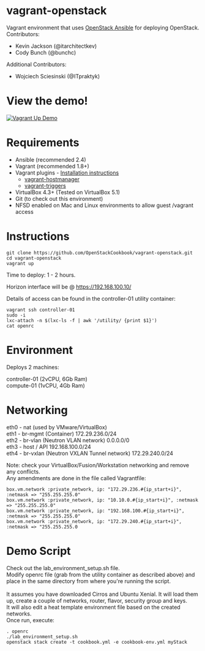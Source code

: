 # vagrant-openstack
Vagrant environment that uses [OpenStack Ansible](https://github.com/openstack/openstack-ansible) for deploying OpenStack.<br>
Contributors:
- Kevin Jackson (@itarchitectkev)
- Cody Bunch (@bunchc)

Additional Contributors:
- Wojciech Sciesinski (@ITpraktyk)

# View the demo!
[![Vagrant Up Demo](https://asciinema.org/a/sPAcxfGUSAYsDJy9LTXGZoLR1.png)](https://asciinema.org/a/sPAcxfGUSAYsDJy9LTXGZoLR1)

# Requirements
- Ansible (recommended 2.4)
- Vagrant (recommended 1.8+)
- Vagrant plugins - [Installation instructions](https://www.vagrantup.com/docs/plugins/usage.html)
  - [vagrant-hostmanager](https://github.com/devopsgroup-io/vagrant-hostmanager)
  - [vagrant-triggers](https://github.com/emyl/vagrant-triggers)
- VirtualBox 4.3+ (Tested on VirtualBox 5.1)
- Git (to check out this environment)
- NFSD enabled on Mac and Linux environments to allow guest /vagrant access

# Instructions
```
git clone https://github.com/OpenStackCookbook/vagrant-openstack.git
cd vagrant-openstack
vagrant up
```

Time to deploy: 1 - 2 hours.

Horizon interface will be @ https://192.168.100.10/

Details of access can be found in the controller-01 utility container:

```
vagrant ssh controller-01
sudo -i
lxc-attach -n $(lxc-ls -f | awk '/utility/ {print $1}')
cat openrc
```

# Environment
Deploys 2 machines:

controller-01 (2vCPU, 6Gb Ram)<br>
compute-01 (1vCPU, 4Gb Ram)<br>

# Networking
eth0 - nat (used by VMware/VirtualBox)<br>
eth1 - br-mgmt (Container) 172.29.236.0/24<br>
eth2 - br-vlan (Neutron VLAN network) 0.0.0.0/0<br>
eth3 - host / API 192.168.100.0/24<br>
eth4 - br-vxlan (Neutron VXLAN Tunnel network) 172.29.240.0/24<br>

Note: check your VirtualBox/Fusion/Workstation networking and remove any conflicts.<br>
Any amendments are done in the file called Vagrantfile:<br>

```
box.vm.network :private_network, ip: "172.29.236.#{ip_start+i}", :netmask => "255.255.255.0"
box.vm.network :private_network, ip: "10.10.0.#{ip_start+i}", :netmask => "255.255.255.0"
box.vm.network :private_network, ip: "192.168.100.#{ip_start+i}", :netmask => "255.255.255.0"
box.vm.network :private_network, ip: "172.29.240.#{ip_start+i}", :netmask => "255.255.255.0
```

# Demo Script
Check out the lab_environment_setup.sh file.<br>
Modify openrc file (grab from the utility container as described above) and place in the same directory from where you're running the script.<br>
<br>
It assumes you have downloaded Cirros and Ubuntu Xenial. It will load them up, create a couple of networks, router, flavor, security group and keys.<br>
It will also edit a heat template environment file based on the created networks.<br>
Once run, execute:<br>
```
. openrc
./lab_environment_setup.sh
openstack stack create -t cookbook.yml -e cookbook-env.yml myStack
```
